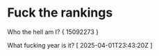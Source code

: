 # Fuck the rankings

Who the hell am I?
{ 15092273 }

What fucking year is it?
[ 2025-04-01T23:43:20Z ]
